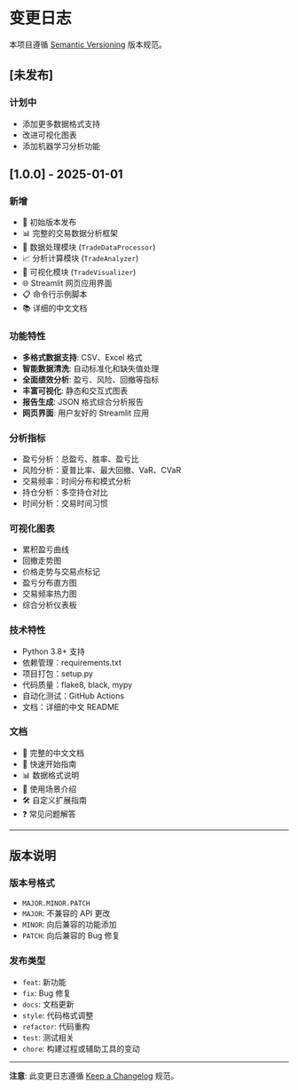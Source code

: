 # 变更日志

本项目遵循 [Semantic Versioning](https://semver.org/) 版本规范。

## [未发布]

### 计划中
- 添加更多数据格式支持
- 改进可视化图表
- 添加机器学习分析功能

## [1.0.0] - 2025-01-01

### 新增
- 🎉 初始版本发布
- 📊 完整的交易数据分析框架
- 🔧 数据处理模块 (`TradeDataProcessor`)
- 📈 分析计算模块 (`TradeAnalyzer`)
- 🎨 可视化模块 (`TradeVisualizer`)
- 🌐 Streamlit 网页应用界面
- 📋 命令行示例脚本
- 📚 详细的中文文档

### 功能特性
- **多格式数据支持**: CSV、Excel 格式
- **智能数据清洗**: 自动标准化和缺失值处理
- **全面绩效分析**: 盈亏、风险、回撤等指标
- **丰富可视化**: 静态和交互式图表
- **报告生成**: JSON 格式综合分析报告
- **网页界面**: 用户友好的 Streamlit 应用

### 分析指标
- 盈亏分析：总盈亏、胜率、盈亏比
- 风险分析：夏普比率、最大回撤、VaR、CVaR
- 交易频率：时间分布和模式分析
- 持仓分析：多空持仓对比
- 时间分析：交易时间习惯

### 可视化图表
- 累积盈亏曲线
- 回撤走势图
- 价格走势与交易点标记
- 盈亏分布直方图
- 交易频率热力图
- 综合分析仪表板

### 技术特性
- Python 3.8+ 支持
- 依赖管理：requirements.txt
- 项目打包：setup.py
- 代码质量：flake8, black, mypy
- 自动化测试：GitHub Actions
- 文档：详细的中文 README

### 文档
- 📖 完整的中文文档
- 🚀 快速开始指南
- 📊 数据格式说明
- 🎯 使用场景介绍
- 🛠️ 自定义扩展指南
- ❓ 常见问题解答

---

## 版本说明

### 版本号格式
- `MAJOR.MINOR.PATCH`
- `MAJOR`: 不兼容的 API 更改
- `MINOR`: 向后兼容的功能添加
- `PATCH`: 向后兼容的 Bug 修复

### 发布类型
- `feat`: 新功能
- `fix`: Bug 修复
- `docs`: 文档更新
- `style`: 代码格式调整
- `refactor`: 代码重构
- `test`: 测试相关
- `chore`: 构建过程或辅助工具的变动

---

**注意**: 此变更日志遵循 [Keep a Changelog](https://keepachangelog.com/) 规范。 